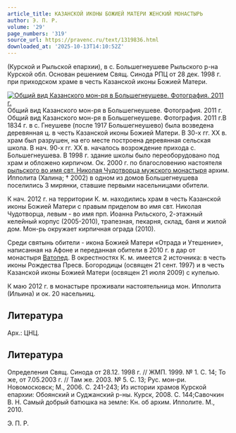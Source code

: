 ```yaml
---
article_title: КАЗАНСКОЙ ИКОНЫ БОЖИЕЙ МАТЕРИ ЖЕНСКИЙ МОНАСТЫРЬ
author: Э. П. Р.
volume: '29'
page_numbers: '319'
source_url: https://pravenc.ru/text/1319836.html
downloaded_at: '2025-10-13T14:10:52Z'
---
```


(Курской и Рыльской епархии), в с. Большегнеушеве Рыльского р-на Курской обл. Основан решением Свящ. Синода РПЦ от 28 дек. 1998 г. при приходском храме в честь Казанской иконы Божией Матери.

[![Общий вид Казанского мон-ря в Большегнеушеве. Фотография. 2011 г.](https://pravenc.ru/data/2012/09/11/1233263900/i200.jpg "Кликните для увеличения картинки")](https://pravenc.ru/data/2012/09/11/1233263900/i400.jpg)Общий вид Казанского мон-ря в Большегнеушеве. Фотография. 2011 г.  
Общий вид Казанского мон-ря в Большегнеушеве. Фотография. 2011 г.В 1834 г. в с. Гнеушеве (после 1917 Большегнеушево) была возведена деревянная ц. в честь Казанской иконы Божией Матери. В 30-х гг. XX в. храм был разрушен, на его месте построена деревянная сельская школа. В нач. 90-х гг. XX в. началось возрождение прихода с. Большегнеушева. В 1998 г. здание школы было переоборудовано под храм и обложено кирпичом. Ок. 2000 г. по благословению настоятеля [рыльского во имя свт. Николая Чудотворца мужского монастыря](<https://pravenc.ru/text/рыльского во имя свт  Николая Чудотворца мужского монастыря.html>) архим. Ипполита (Халина; † 2002) в одном из домов Большегнеушева поселились 3 мирянки, ставшие первыми насельницами обители.

К нач. 2012 г. на территории К. м. находились храм в честь Казанской иконы Божией Матери с правым приделом во имя свт. Николая Чудотворца, левым - во имя прп. Иоанна Рильского, 2-этажный келейный корпус (2005-2010), трапезная, пекарня, склад, баня и жилой дом. Мон-рь окружает кирпичная ограда (2010).

Среди святынь обители - икона Божией Матери «Отрада и Утешение», написанная на Афоне и переданная обители в 2010 г. в дар от монастыря [Ватопед](https://pravenc.ru/text/Ватопед.html). В окрестностях К. м. имеется 2 источника: в честь иконы Рождества Пресв. Богородицы (освящен 21 сент. 1997) и в честь Казанской иконы Божией Матери (освящен 21 июля 2009) с купелью.

К маю 2012 г. в монастыре проживали настоятельница мон. Ипполита (Ильина) и ок. 20 насельниц.

## Литература

Арх.: ЦНЦ.

## Литература

Определения Свящ. Синода от 28.12. 1998 г. // ЖМП. 1999. № 1. С. 14; То же, от 7.05.2003 г. // Там же. 2003. № 5. С. 13; Рус. мон-ри. Новомосковск; М., 2006. С. 241-243; Из истории храмов Курской епархии: Обоянский и Суджанский р-ны. Курск, 2008. С. 144;Савочкин В. Н. Самый добрый батюшка на земле: Кн. об архим. Ипполите. М., 2010.

Э. П. Р.
